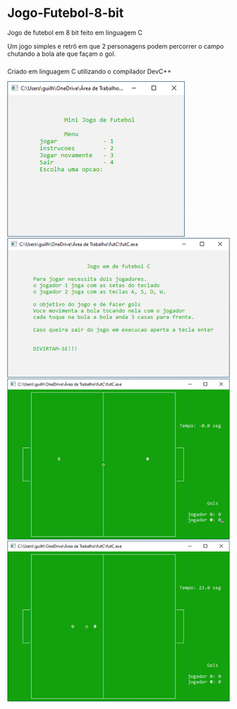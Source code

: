 # Jogo-Futebol-8-bit
Jogo de futebol em 8 bit feito em linguagem C

<p align="left">Um jogo simples e retrô em que 2 personagens podem percorrer o campo chutando a bola ate que façam o gol.</p>

###

<p align="left">Criado em linguagem C utilizando o compilador DevC++</p>

<div align="left">
  <img src="https://github.com/gui-celino/Jogo-Futebol-8-bit/blob/main/imagens-jogo/tela-inicial.png"/>
</div>
<div align="left">
  <img src="https://github.com/gui-celino/Jogo-Futebol-8-bit/blob/main/imagens-jogo/instrucoes-jogo.png"/>
</div>

<div align="left">
  <img src="https://github.com/gui-celino/Jogo-Futebol-8-bit/blob/main/imagens-jogo/jogo-comecando.png"/>
</div>

<div align="left">
  <img src="https://github.com/gui-celino/Jogo-Futebol-8-bit/blob/main/imagens-jogo/jogando.png"/>
</div>

